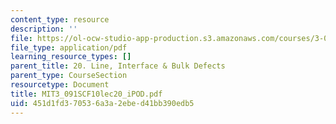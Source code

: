 ```yaml
---
content_type: resource
description: ''
file: https://ol-ocw-studio-app-production.s3.amazonaws.com/courses/3-091sc-introduction-to-solid-state-chemistry-fall-2010/451d1fd370536a3a2ebed41bb390edb5_MIT3_091SCF10lec20_iPOD.pdf
file_type: application/pdf
learning_resource_types: []
parent_title: 20. Line, Interface & Bulk Defects
parent_type: CourseSection
resourcetype: Document
title: MIT3_091SCF10lec20_iPOD.pdf
uid: 451d1fd3-7053-6a3a-2ebe-d41bb390edb5
---
```

